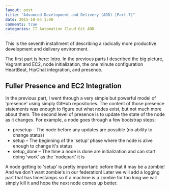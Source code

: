 ```yaml
---
layout: post
title: "Advanced Development and Delivery (ADD) [Part-7]"
date: 2015-10-04 1:00
comments: true
categories: IT Automation Cloud Git ADD
---
```


This is the seventh installment of describing a radically more productive development and delivery environment.

The first part is here: [Intro](/blog/add-1/).  In the previous parts I described the big picture, Vagrant and EC2,
node initialization, the one minute configuration HeartBeat, HipChat integration, and presence.

## Fuller Presence and EC2 Integration

In the previous part, I went through a very simple but powerful model of 'presence' using simply GitHub repositories.
The content of those presence statements was enough to figure out what nodes exist, but not much more about them.
The second level of presence is to update the state of the node as it changes.  For example, a node goes through
a few bootstrap steps:

   * presetup – The node before any updates are possible (no ability to change status)
   * setup – The beginning of the 'setup' phase where the node is alive enough to change it's status
   * setup_done – The time a node is done are initialization and can start doing 'work' as the 'nodepart' it is

A node getting to 'setup' is pretty important: before that it may be a zombie!  And we don't want zombie's in
our federation!  Later we will add a logging part that has timestamps so if a machine is a zombie for too long
we will simply kill it and hope the next node comes up better.

<!-- more -->




